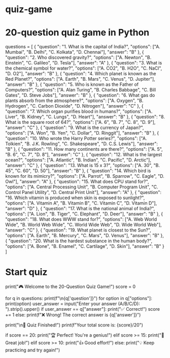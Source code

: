 # quiz-game
# 20-question quiz game in Python

questions = [
    {
        "question": "1. What is the capital of India?",
        "options": ["A. Mumbai", "B. Delhi", "C. Kolkata", "D. Chennai"],
        "answer": "B"
    },
    {
        "question": "2. Who discovered gravity?",
        "options": ["A. Newton", "B. Einstein", "C. Galileo", "D. Tesla"],
        "answer": "A"
    },
    {
        "question": "3. What is the chemical symbol for water?",
        "options": ["A. CO2", "B. H2O", "C. NaCl", "D. O2"],
        "answer": "B"
    },
    {
        "question": "4. Which planet is known as the Red Planet?",
        "options": ["A. Earth", "B. Mars", "C. Venus", "D. Jupiter"],
        "answer": "B"
    },
    {
        "question": "5. Who is known as the Father of Computers?",
        "options": ["A. Alan Turing", "B. Charles Babbage", "C. Bill Gates", "D. Steve Jobs"],
        "answer": "B"
    },
    {
        "question": "6. What gas do plants absorb from the atmosphere?",
        "options": ["A. Oxygen", "B. Hydrogen", "C. Carbon Dioxide", "D. Nitrogen"],
        "answer": "C"
    },
    {
        "question": "7. Which organ purifies blood in humans?",
        "options": ["A. Liver", "B. Kidney", "C. Lungs", "D. Heart"],
        "answer": "B"
    },
    {
        "question": "8. What is the square root of 64?",
        "options": ["A. 6", "B. 7", "C. 8", "D. 9"],
        "answer": "C"
    },
    {
        "question": "9. What is the currency of Japan?",
        "options": ["A. Won", "B. Yen", "C. Dollar", "D. Ringgit"],
        "answer": "B"
    },
    {
        "question": "10. Who wrote the Harry Potter series?",
        "options": ["A. Tolkien", "B. J.K. Rowling", "C. Shakespeare", "D. C.S. Lewis"],
        "answer": "B"
    },
    {
        "question": "11. How many continents are there?",
        "options": ["A. 5", "B. 6", "C. 7", "D. 8"],
        "answer": "C"
    },
    {
        "question": "12. What is the largest ocean?",
        "options": ["A. Atlantic", "B. Indian", "C. Pacific", "D. Arctic"],
        "answer": "C"
    },
    {
        "question": "13. What is 15 x 3?",
        "options": ["A. 30", "B. 45", "C. 60", "D. 50"],
        "answer": "B"
    },
    {
        "question": "14. Which bird is known for its mimicry?",
        "options": ["A. Parrot", "B. Sparrow", "C. Eagle", "D. Owl"],
        "answer": "A"
    },
    {
        "question": "15. What does CPU stand for?",
        "options": ["A. Central Processing Unit", "B. Computer Program Unit", "C. Control Panel Utility", "D. Central Print Unit"],
        "answer": "A"
    },
    {
        "question": "16. Which vitamin is produced when skin is exposed to sunlight?",
        "options": ["A. Vitamin A", "B. Vitamin B", "C. Vitamin C", "D. Vitamin D"],
        "answer": "D"
    },
    {
        "question": "17. What is the national animal of India?",
        "options": ["A. Lion", "B. Tiger", "C. Elephant", "D. Deer"],
        "answer": "B"
    },
    {
        "question": "18. What does WWW stand for?",
        "options": ["A. Web World Wide", "B. World Web Wide", "C. World Wide Web", "D. Wide World Web"],
        "answer": "C"
    },
    {
        "question": "19. What planet is closest to the Sun?",
        "options": ["A. Earth", "B. Mercury", "C. Mars", "D. Venus"],
        "answer": "B"
    },
    {
        "question": "20. What is the hardest substance in the human body?",
        "options": ["A. Bone", "B. Enamel", "C. Cartilage", "D. Skin"],
        "answer": "B"
    }
]

# Start quiz
print("🎮 Welcome to the 20-Question Quiz Game!")
score = 0

for q in questions:
    print(f"\n{q['question']}")
    for option in q["options"]:
        print(option)
    user_answer = input("Enter your answer (A/B/C/D): ").strip().upper()
    if user_answer == q["answer"]:
        print("✅ Correct!")
        score += 1
    else:
        print(f"❌ Wrong! The correct answer is {q['answer']}")

print("\n🏁 Quiz Finished!")
print(f"Your total score is: {score}/20")

if score == 20:
    print("🏆 Perfect! You're a genius!")
elif score >= 15:
    print("👏 Great job!")
elif score >= 10:
    print("👍 Good effort!")
else:
    print("💡 Keep practicing and try again!")
